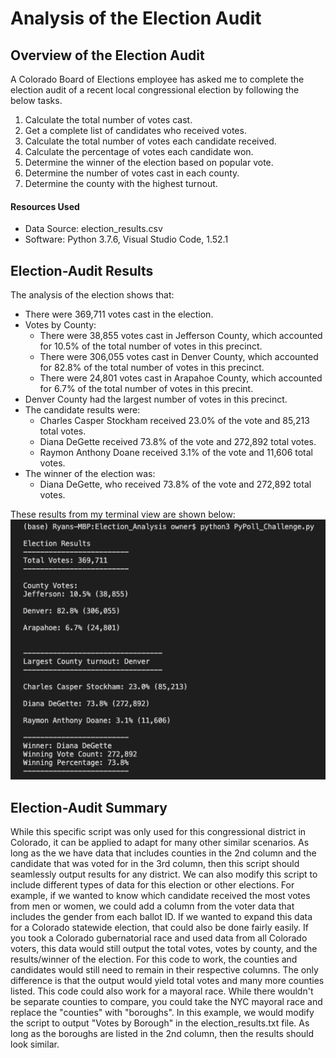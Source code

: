# Analysis of the Election Audit

## Overview of the Election Audit
A Colorado Board of Elections employee has asked me to complete the election audit of a recent local congressional election by following the below tasks.

1. Calculate the total number of votes cast. 
2. Get a complete list of candidates who received votes.
3. Calculate the total number of votes each candidate received.
4. Calculate the percentage of votes each candidate won.
5. Determine the winner of the election based on popular vote.
6. Determine the number of votes cast in each county.
7. Determine the county with the highest turnout. 

#### Resources Used
- Data Source: election_results.csv
- Software: Python 3.7.6, Visual Studio Code, 1.52.1

## Election-Audit Results
The analysis of the election shows that:
- There were 369,711 votes cast in the election.
- Votes by County:
    - There were 38,855 votes cast in Jefferson County, which accounted for 10.5% of the total number of votes in this precinct.
    - There were 306,055 votes cast in Denver County, which accounted for 82.8% of the total number of votes in this precinct.
    - There were 24,801 votes cast in Arapahoe County, which accounted for 6.7% of the total number of votes in this precint. 
- Denver County had the largest number of votes in this precinct. 
- The candidate results were:
    - Charles Casper Stockham received 23.0% of the vote and 85,213 total votes.
    - Diana DeGette received 73.8% of the vote and 272,892 total votes.
    - Raymon Anthony Doane received 3.1% of the vote and 11,606 total votes.
- The winner of the election was:
    - Diana DeGette, who received 73.8% of the vote and 272,892 total votes.

These results from my terminal view are shown below: 
![election_results_terminal](Resources/election_results_terminal.png)

## Election-Audit Summary
While this specific script was only used for this congressional district in Colorado, it can be applied to adapt for many other similar scenarios. As long as the we have data that includes counties in the 2nd column and the candidate that was voted for in the 3rd column, then this script should seamlessly output results for any district. We can also modify this script to include different types of data for this election or other elections. For example, if we wanted to know which candidate received the most votes from men or women, we could add a column from the voter data that includes the gender from each ballot ID. If we wanted to expand this data for a Colorado statewide election, that could also be done fairly easily. If you took a Colorado gubernatorial race and used data from all Colorado voters, this data would still output the total votes, votes by county, and the results/winner of the election. For this code to work, the counties and candidates would still need to remain in their respective columns. The only difference is that the output would yield total votes and many more counties listed. This code could also work for a mayoral race. While there wouldn't be separate counties to compare, you could take the NYC mayoral race and replace the "counties" with "boroughs". In this example, we would modify the script to output "Votes by Borough" in the election_results.txt file. As long as the boroughs are listed in the 2nd column, then the results should look similar.
